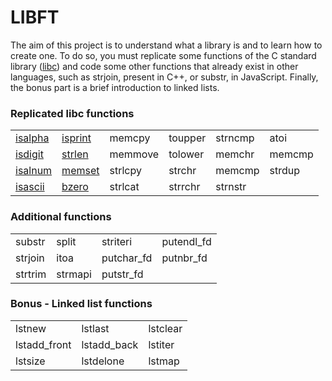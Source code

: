 # LIBFT
The aim of this project is to understand what a library is and to learn how to create one. To do so, you must replicate some functions of the C standard library ([libc](https://www.gnu.org/software/libc/manual/html_node/Function-Index.html)) and code some other functions that already exist in other languages, such as strjoin, present in C++, or substr, in JavaScript. Finally, the bonus part is a brief introduction to linked lists.

### Replicated libc functions
<table>
	<tr>
		<td><a href="https://github.com/nuferron/42-projects/blob/main/libft/char_classification.md">isalpha</a></td>
		<td><a href="https://github.com/nuferron/42-projects/blob/main/libft/char_classification.md">isprint</a></td>
		<td>memcpy</td>
		<td>toupper</td>
		<td>strncmp</td>
		<td>atoi</td>
	</tr>
	<tr>
		<td><a href="https://github.com/nuferron/42-projects/blob/main/libft/char_classification.md">isdigit</a></td>
		<td><a href=".rdmes/strlen.md">strlen</a></td>
		<td>memmove</td>
		<td>tolower</td>
		<td>memchr</td>
		<td>memcmp</td>
	</tr>
	<tr>
		<td><a href="https://github.com/nuferron/42-projects/blob/main/libft/char_classification.md">isalnum</a></td>
		<td><a href=".rdmes/memset.md">memset</a></td>
		<td>strlcpy</td>
		<td>strchr</td>
		<td>memcmp</td>
		<td>strdup</td>
	</tr>
	<tr>
		<td><a href="https://github.com/nuferron/42-projects/blob/main/libft/char_classification.md">isascii</a></td>
		<td><a href=".rdmes/memset.md">bzero</a></td>
		<td>strlcat</td>
		<td>strrchr</td>
		<td>strnstr</td>
		<td></td>
	</tr>
</table>

### Additional functions
<table>
	<tr>
		<td>substr</td>
		<td>split</td>
		<td>striteri</td>
		<td>putendl_fd</td>
	</tr>
	<tr>
		<td>strjoin</td>
		<td>itoa</td>
		<td>putchar_fd</td>
		<td>putnbr_fd</td>
	</tr>
	<tr>
		<td>strtrim</td>
		<td>strmapi</td>
		<td>putstr_fd</td>
		<td></td>
	</tr>
</table>

### Bonus - Linked list functions
<table>
	<tr>
		<td>lstnew</td>
		<td>lstlast</td>
		<td>lstclear</td>
	</tr>
	<tr>
		<td>lstadd_front</td>
		<td>lstadd_back</td>
		<td>lstiter</td>
	</tr>
	<tr>
		<td>lstsize</td>
		<td>lstdelone</td>
		<td>lstmap</td>
	</tr>
</table>
